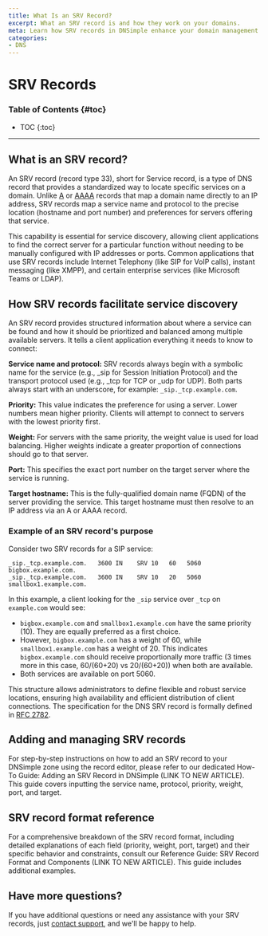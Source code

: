 ```yaml
---
title: What Is an SRV Record?
excerpt: What an SRV record is and how they work on your domains.
meta: Learn how SRV records in DNSimple enhance your domain management for better service discovery and reliability.
categories:
- DNS
---
```


# SRV Records

### Table of Contents {#toc}

* TOC
{:toc}

---

## What is an SRV record?
An SRV record (record type 33), short for Service record, is a type of DNS record that provides a standardized way to locate specific services on a domain. Unlike [A](/articles/a-record/) or [AAAA](/articles/aaaa-record/) records that map a domain name directly to an IP address, SRV records map a service name and protocol to the precise location (hostname and port number) and preferences for servers offering that service.

This capability is essential for service discovery, allowing client applications to find the correct server for a particular function without needing to be manually configured with IP addresses or ports. Common applications that use SRV records include Internet Telephony (like SIP for VoIP calls), instant messaging (like XMPP), and certain enterprise services (like Microsoft Teams or LDAP).

## How SRV records facilitate service discovery

An SRV record provides structured information about where a service can be found and how it should be prioritized and balanced among multiple available servers. It tells a client application everything it needs to know to connect:

**Service name and protocol:** SRV records always begin with a symbolic name for the service (e.g., _sip for Session Initiation Protocol) and the transport protocol used (e.g., _tcp for TCP or _udp for UDP). Both parts always start with an underscore, for example: `_sip._tcp.example.com`.

**Priority:** This value indicates the preference for using a server. Lower numbers mean higher priority. Clients will attempt to connect to servers with the lowest priority first.

**Weight:** For servers with the same priority, the weight value is used for load balancing. Higher weights indicate a greater proportion of connections should go to that server.

**Port:** This specifies the exact port number on the target server where the service is running.

**Target hostname:** This is the fully-qualified domain name (FQDN) of the server providing the service. This target hostname must then resolve to an IP address via an A or AAAA record.

### Example of an SRV record's purpose

Consider two SRV records for a SIP service:
```
_sip._tcp.example.com.   3600 IN    SRV 10   60   5060 bigbox.example.com.
_sip._tcp.example.com.   3600 IN    SRV 10   20   5060 smallbox1.example.com.
```
In this example, a client looking for the `_sip` service over `_tcp` on `example.com` would see:

- `bigbox.example.com` and `smallbox1.example.com` have the same priority (10). They are equally preferred as a first choice.
- However, `bigbox.example.com` has a weight of 60, while `smallbox1.example.com` has a weight of 20. This indicates `bigbox.example.com` should receive proportionally more traffic (3 times more in this case, 60/(60+20) vs 20/(60+20)) when both are available.
- Both services are available on port 5060.

This structure allows administrators to define flexible and robust service locations, ensuring high availability and efficient distribution of client connections.
The specification for the DNS SRV record is formally defined in [RFC 2782](https://datatracker.ietf.org/doc/html/rfc2782).

## Adding and managing SRV records
For step-by-step instructions on how to add an SRV record to your DNSimple zone using the record editor, please refer to our dedicated How-To Guide: Adding an SRV Record in DNSimple (LINK TO NEW ARTICLE). This guide covers inputting the service name, protocol, priority, weight, port, and target.

## SRV record format reference
For a comprehensive breakdown of the SRV record format, including detailed explanations of each field (priority, weight, port, target) and their specific behavior and constraints, consult our Reference Guide: SRV Record Format and Components (LINK TO NEW ARTICLE). This guide includes additional examples.

## Have more questions?

If you have additional questions or need any assistance with your SRV records, just [contact support](https://dnsimple.com/feedback), and we'll be happy to help.
